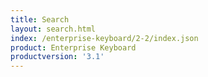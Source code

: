```yaml
---
title: Search
layout: search.html
index: /enterprise-keyboard/2-2/index.json
product: Enterprise Keyboard
productversion: '3.1'
---
```




